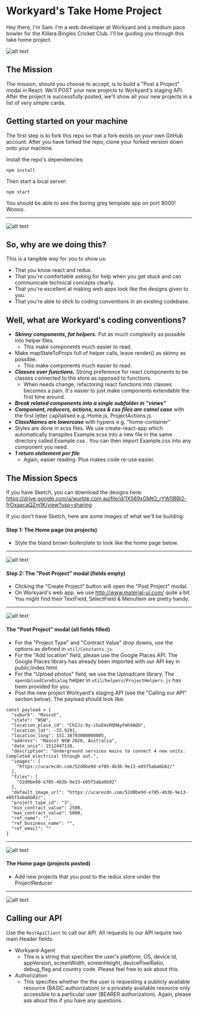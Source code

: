 # Workyard's Take Home Project



Hey there, I'm Sam. I'm a web developer at Workyard and a medium pace bowler for the Killara Bingles Cricket Club. I'll be guiding you through this take home project.

![alt text](http://res.cloudinary.com/small-change/image/upload/v1512434876/Photo_on_5-12-17_at_11.47_am_n7qew1.jpg)

## The Mission

The mission, should you choose to accept, is to build a "Post a Project" modal in React. We'll POST your new projects to Workyard's staging API. After the project is successfully posted, we'll show all your new projects in a list of very simple cards.

## Getting started on your machine

The first step is to fork this repo so that a fork exists on your own GitHub account. After you have forked the repo, clone your forked version down onto your machine.

Install the repo's dependencies:

`npm install`

Then start a local server:

`npm start`

You should be able to see the boring grey template app on port 8000! Woooo.
- - - -
![alt text](http://res.cloudinary.com/small-change/image/upload/v1512441119/Template_qyjvzq.png)

## So, why are we doing this?

This is a tangible way for you to show us:

* That you know react and redux.
* That you're comfortable asking for help when you get stuck and can communicate technical concepts clearly.
* That you're excellent at making web apps look like the designs given to you.
* That you're able to stick to coding conventions in an existing codebase.

## Well, what are Workyard's coding conventions?

* ***Skinny components, fat helpers.*** Put as much complexity as possible into helper files.
  * This make components much easier to read.
* Make mapStateToProps full of helper calls, leave render() as skinny as possible.
  * This make components much easier to read.
* ***Classes over functions.*** Strong preference for react components to be classes connected to the store as opposed to functions.
  * When needs change, refactoring react functions into classes becomes a pain. It's easier to just make components extendable the first time around.
* ***Break related components into a single subfolder in "views"*** 
* ***Component, reducers, actions, scss & css files are camel case*** with the first letter capitalised e.g. Home.js, ProjectActions.js
* ***ClassNames are lowercase*** with hypens e.g. "home-container"
* Styles are done in scss files. We use create-react-app which automatically transpiles Example.scss into a new file in the same directory called Example.css . You can then import Example.css into any component you need.
* ***1 return statement per file***
  * Again, easier reading. Plus makes code re-use easier.


## The Mission Specs

If you have Sketch, you can download the designs here: https://drive.google.com/a/wurble.com.au/file/d/1X569xGMtO_rYW5BBI2-frOxaacaQZm1K/view?usp=sharing

If you don't have Sketch, here are some images of what we'll be building:

#### Step 1: The Home page (no projects) ####
* Style the bland brown boilerplate to look like the home page below.
- - - -
![alt text](http://res.cloudinary.com/small-change/image/upload/v1512445823/Home_default_gzcp54.png)

#### Step 2: The "Post Project" modal (fields empty) ####
* Clicking the "Create Project" button will open the "Post Project" modal.
* On Workyard's web app, we use http://www.material-ui.com/ quite a bit. You might find their TextField, SelectField & MenuItem are pretty handy.
- - - -
![alt text](http://res.cloudinary.com/small-change/image/upload/v1512449739/Screen_Shot_2017-12-05_at_3.53.18_pm_pqezqo.png)

#### The "Post Project" modal (all fields filled) ####
* For the "Project Type" and "Contract Value" drop downs, use the options as defined in `util/Constants.js`.
* For the "Add location" field, please use the Google Places API. The Google Places library has already been imported with our API key in public/index.html.
* For the "Upload photos" field, we use the Uploadcare library. The `openUploadCareDialog` helper in `util/helpers/ProjectHelpers.js` has been provided for you.
* Post the new project Workyard's staging API (see the "Calling our API" section below). The payload should look like:
```
const payload = {
  "suburb": "Mascot",
  "state": "NSW",
  "location_place_id": "ChIJz-9y-iGxEmsRQMAyFmh9AQU",
  "location_lat": -33.9291,
  "location_long": 151.18793000000005,
  "address": "Mascot NSW 2020, Australia",
  "date_unix": 1512447118,
  "description": "Underground services mains to connect 4 new units. Completed electrical through out.",
  "images": [
    "https://ucarecdn.com/52d0be9d-e785-4b3b-9e13-e05f5aba6b02/"
  ],
  "files": [
    "52d0be9d-e785-4b3b-9e13-e05f5aba6b02"
  ],
  "default_image_url": "https://ucarecdn.com/52d0be9d-e785-4b3b-9e13-e05f5aba6b02/",
  "project_type_id": "3",
  "min_contract_value": 2500,
  "max_contract_value": 5000,
  "ref_name": "",
  "ref_business_name": "",
  "ref_email": ""
}

```
- - - -
![alt text](http://res.cloudinary.com/small-change/image/upload/v1512449739/Screen_Shot_2017-12-05_at_3.53.38_pm_sjjksv.png)

#### The Home page (projects posted) ####
* Add new projects that you post to the redux store under the ProjectReducer
- - - -
![alt text](http://res.cloudinary.com/small-change/image/upload/v1512445825/Home_with_projects_vvarvk.png)

## Calling our API

Use the `RestApiClient` to call our API. All requests to our API require two main Header fields:
* Workyard-Agent
  * This is a string that specifies the user's platform, OS, device id, appVersion, screenWidth, screenHeight, devicePixelRatio, debug_flag and country code. Please feel free to ask about this.
* Authorization
  * This specifies whether the the user is requesting a publicly available resource (BASIC authorization) or a privately available resource only accessible to a particular user (BEARER authorization). Again, please ask about this if you have any questions.

